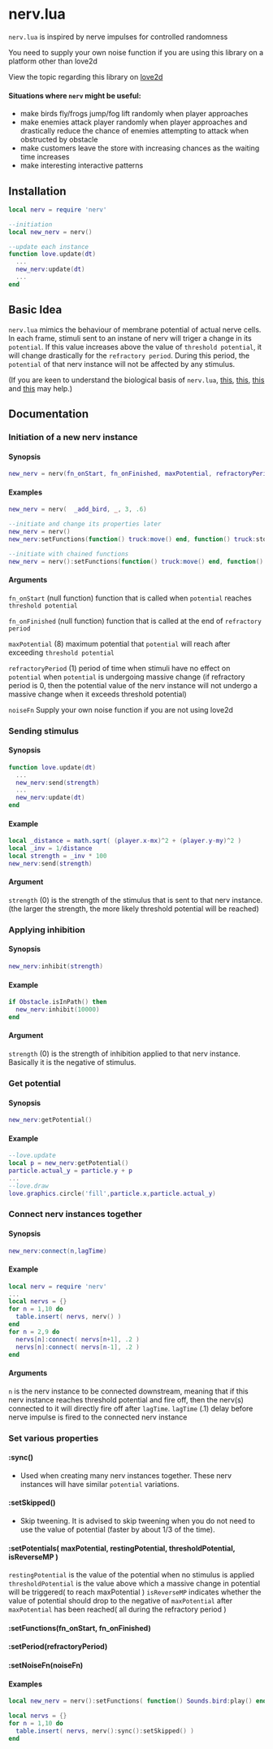# nerv.lua
`nerv.lua` is inspired by nerve impulses for controlled randomness

You need to supply your own noise function if you are using this library on a platform other than love2d

View the topic regarding this library on [love2d](https://love2d.org/forums/viewtopic.php?f=5&t=78090)

#### Situations where `nerv` might be useful:
* make birds fly/frogs jump/fog lift randomly when player approaches
* make enemies attack player randomly when player approaches and drastically reduce the chance of enemies attempting to attack when obstructed by obstacle
* make customers leave the store with increasing chances as the waiting time increases
* make interesting interactive patterns

## Installation
```lua
local nerv = require 'nerv'

--initiation
local new_nerv = nerv()

--update each instance
function love.update(dt)
  ...
  new_nerv:update(dt)
  ...
end
```

## Basic Idea
`nerv.lua` mimics the behaviour of membrane potential of actual nerve cells. In each frame, stimuli sent to an instane of nerv will triger a change in its `potential`. If this value increases above the value of `threshold potential`, it will change drastically for the `refractory period`. During this period, the `potential` of that nerv instance will not be affected by any stimulus.

(If you are keen to understand the biological basis of `nerv.lua`, [this](http://www.dummies.com/how-to/content/understanding-the-transmission-of-nerve-impulses.html), [this](http://www.sumanasinc.com/webcontent/animations/content/action_potential.html), [this](http://highered.mcgraw-hill.com/sites/0072495855/student_view0/chapter14/animation__the_nerve_impulse.html) and [this](http://www.youtube.com/watch?v=hFzqlO7FbzM) may help.)

## Documentation
### Initiation of a new nerv instance
#### Synopsis
```lua
new_nerv = nerv(fn_onStart, fn_onFinished, maxPotential, refractoryPeriod, noiseFn)
```

#### Examples
```lua
new_nerv = nerv(  _add_bird, _, 3, .6)

--initiate and change its properties later
new_nerv = nerv()
new_nerv:setFunctions(function() truck:move() end, function() truck:stop() end)

--initiate with chained functions
new_nerv = nerv():setFunctions(function() truck:move() end, function() truck:stop() end)
```

#### Arguments
`fn_onStart` (null function)  function that is called when `potential` reaches `threshold potential`

`fn_onFinished` (null function) function that is called at the end of `refractory period`

`maxPotential` (8) maximum potential that `potential` will reach after exceeding `threshold potential`

`refractoryPeriod` (1) period of time when stimuli have no effect on `potential` when `potential` is undergoing massive change (if refractory period is 0, then the potential value of the nerv instance will not undergo a massive change when it exceeds threshold potential) 

`noiseFn` Supply your own noise function if you are not using love2d

### Sending stimulus
#### Synopsis
```lua
function love.update(dt)
  ...
  new_nerv:send(strength)
  ...
  new_nerv:update(dt)
end
```

#### Example
```lua
local _distance = math.sqrt( (player.x-mx)^2 + (player.y-my)^2 )
local _inv = 1/distance
local strength = _inv * 100
new_nerv:send(strength)
```

#### Argument
`strength` (0) is the strength of the stimulus that is sent to that nerv instance. (the larger the strength, the more likely threshold potential will be reached)

### Applying inhibition
#### Synopsis
```lua
new_nerv:inhibit(strength)
```

#### Example
```lua
if Obstacle.isInPath() then
  new_nerv:inhibit(10000)
end
```

#### Argument
`strength` (0) is the strength of inhibition applied to that nerv instance. Basically it is the negative of stimulus.

### Get potential
#### Synopsis
```lua
new_nerv:getPotential()
```

#### Example
```lua
--love.update
local p = new_nerv:getPotential()
particle.actual_y = particle.y + p
...
--love.draw
love.graphics.circle('fill',particle.x,particle.actual_y)
```

### Connect nerv instances together
#### Synopsis
```lua
new_nerv:connect(n,lagTime)
```

#### Example
```lua
local nerv = require 'nerv'
...
local nervs = {}
for n = 1,10 do
  table.insert( nervs, nerv() )
end
for n = 2,9 do
  nervs[n]:connect( nervs[n+1], .2 )
  nervs[n]:connect( nervs[n-1], .2 )
end
```

#### Arguments
`n` is the nerv instance to be connected downstream, meaning that if this nerv instance reaches threshold potential and fire off, then the nerv(s) connected to it will directly fire off after `lagTime`.
`lagTime` (.1) delay before nerve impulse is fired to the connected nerv instance

### Set various properties
#### :sync()
* Used when creating many nerv instances together. These nerv instances will have similar `potential` variations.

#### :setSkipped()
* Skip tweening. It is advised to skip tweening when you do not need to use the value of potential (faster by about 1/3 of the time).

#### :setPotentials( maxPotential, restingPotential, thresholdPotential, isReverseMP )
`restingPotential` is the value of the potential when no stimulus is applied
`thresholdPotential` is the value above which a massive change in potential will be triggered( to reach maxPotential )
`isReverseMP` indicates whether the value of potential should drop to the negative of `maxPotential` after `maxPotential` has been reached( all during the refractory period )

#### :setFunctions(fn_onStart, fn_onFinished)

#### :setPeriod(refractoryPeriod)

#### :setNoiseFn(noiseFn)

#### Examples
```lua
local new_nerv = nerv():setFunctions( function() Sounds.bird:play() end, _ ):setPeriod(.6):setSkipped():setPotentials(3)

local nervs = {}
for n = 1,10 do
  table.insert( nervs, nerv():sync():setSkipped() )
end
```
